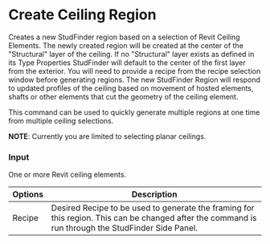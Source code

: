 # Create Ceiling Region

Creates a new StudFinder region based on a selection of Revit Ceiling Elements. The newly created region will be created at the center of the "Structural" layer of the ceiling.  If no "Structural" layer exists as defined in its Type Properties StudFinder will default to the center of the first layer from the exterior. You will need to provide a recipe from the recipe selection window before generating regions. The new StudFinder Region will respond to updated profiles of the ceiling based on movement of hosted elements, shafts or other elements that cut the geometry of the ceiling element. 

This command can be used to quickly generate multiple regions at one time from multiple ceiling selections. 

**NOTE**: Currently you are limited to selecting planar ceilings.

### Input
One or more Revit ceiling elements.

Options | Description
---------| ---------
Recipe | Desired Recipe to be used to generate the framing for this region.  This can be changed after the command is run through the StudFinder Side Panel.